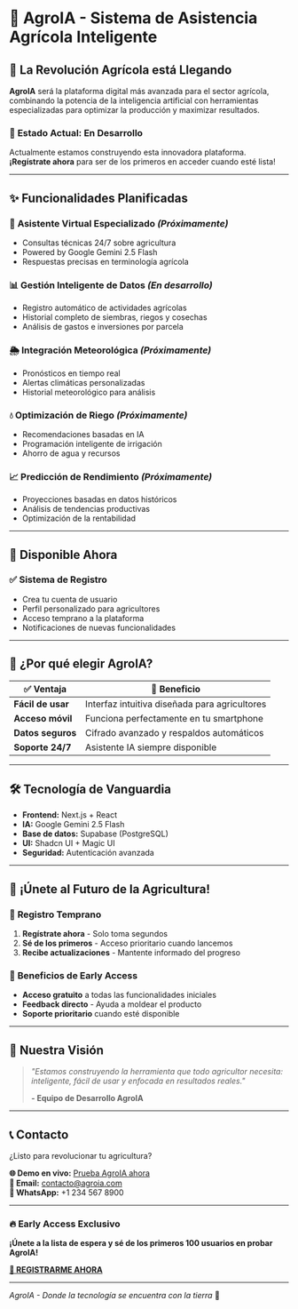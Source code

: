 # 🌱 AgroIA - Sistema de Asistencia Agrícola Inteligente

## 🚀 La Revolución Agrícola está Llegando

**AgroIA** será la plataforma digital más avanzada para el sector agrícola, combinando la potencia de la inteligencia artificial con herramientas especializadas para optimizar la producción y maximizar resultados.

### 🔧 **Estado Actual: En Desarrollo**
Actualmente estamos construyendo esta innovadora plataforma. **¡Regístrate ahora** para ser de los primeros en acceder cuando esté lista!

---

## ✨ Funcionalidades Planificadas

### 🤖 **Asistente Virtual Especializado** *(Próximamente)*
- Consultas técnicas 24/7 sobre agricultura
- Powered by Google Gemini 2.5 Flash
- Respuestas precisas en terminología agrícola

### 📊 **Gestión Inteligente de Datos** *(En desarrollo)*
- Registro automático de actividades agrícolas
- Historial completo de siembras, riegos y cosechas
- Análisis de gastos e inversiones por parcela

### 🌦️ **Integración Meteorológica** *(Próximamente)*
- Pronósticos en tiempo real
- Alertas climáticas personalizadas
- Historial meteorológico para análisis

### 💧 **Optimización de Riego** *(Próximamente)*
- Recomendaciones basadas en IA
- Programación inteligente de irrigación
- Ahorro de agua y recursos

### 📈 **Predicción de Rendimiento** *(Próximamente)*
- Proyecciones basadas en datos históricos
- Análisis de tendencias productivas
- Optimización de la rentabilidad

---

## 🎯 **Disponible Ahora**

### ✅ **Sistema de Registro**
- Crea tu cuenta de usuario
- Perfil personalizado para agricultores
- Acceso temprano a la plataforma
- Notificaciones de nuevas funcionalidades

---

## 🎯 ¿Por qué elegir AgroIA?

| ✅ **Ventaja** | 📝 **Beneficio** |
|----------------|-------------------|
| **Fácil de usar** | Interfaz intuitiva diseñada para agricultores |
| **Acceso móvil** | Funciona perfectamente en tu smartphone |
| **Datos seguros** | Cifrado avanzado y respaldos automáticos |
| **Soporte 24/7** | Asistente IA siempre disponible |

---

## 🛠️ Tecnología de Vanguardia

- **Frontend:** Next.js + React
- **IA:** Google Gemini 2.5 Flash
- **Base de datos:** Supabase (PostgreSQL)
- **UI:** Shadcn UI + Magic UI
- **Seguridad:** Autenticación avanzada

---

## 🎉 ¡Únete al Futuro de la Agricultura!

### 📱 **Registro Temprano**
1. **Regístrate ahora** - Solo toma segundos
2. **Sé de los primeros** - Acceso prioritario cuando lancemos
3. **Recibe actualizaciones** - Mantente informado del progreso

### 🎁 **Beneficios de Early Access**
- **Acceso gratuito** a todas las funcionalidades iniciales
- **Feedback directo** - Ayuda a moldear el producto
- **Soporte prioritario** cuando esté disponible

---

## 🌟 Nuestra Visión

> *"Estamos construyendo la herramienta que todo agricultor necesita: inteligente, fácil de usar y enfocada en resultados reales."*
> 
> **- Equipo de Desarrollo AgroIA**

---

## 📞 Contacto

¿Listo para revolucionar tu agricultura?

**🌐 Demo en vivo:** [Prueba AgroIA ahora](https://tu-dominio.com)  
**📧 Email:** contacto@agroia.com  
**📱 WhatsApp:** +1 234 567 8900

---

### 🔥 **Early Access Exclusivo**

**¡Únete a la lista de espera y sé de los primeros 100 usuarios en probar AgroIA!**

[**🚀 REGISTRARME AHORA**](https://tu-dominio.com/auth)

---

*AgroIA - Donde la tecnología se encuentra con la tierra* 🌾
